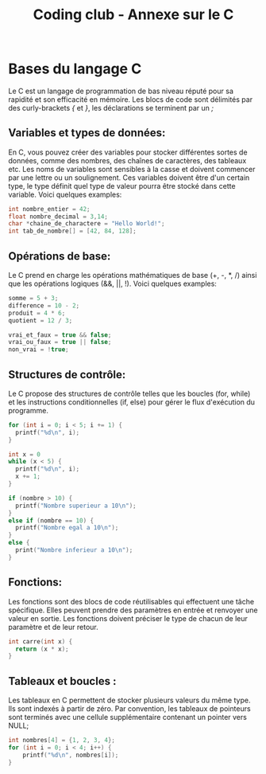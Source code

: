 <h1 align="center">
Coding club - Annexe sur le C
</h1>

</br>

# Bases du langage C

Le C est un langage de programmation de bas niveau réputé pour sa rapidité et son efficacité en mémoire. Les blocs de code sont délimités par des curly-brackets *{* et *}*, les déclarations se terminent par un *;*

## Variables et types de données:

En C, vous pouvez créer des variables pour stocker différentes sortes de données, comme des nombres, des chaînes de caractères, des tableaux etc. Les noms de variables sont sensibles à la casse et doivent commencer par une lettre ou un soulignement. Ces variables doivent être d'un certain type, le type définit quel type de valeur pourra être stocké dans cette variable. Voici quelques examples:

```c
int nombre_entier = 42;
float nombre_decimal = 3,14;
char *chaine_de_charactere = "Hello World!";
int tab_de_nombre[] = [42, 84, 128];
```

## Opérations de base:

Le C prend en charge les opérations mathématiques de base (+, -, \*, /) ainsi que les opérations logiques (&&, ||, !). Voici quelques examples:

```c
somme = 5 + 3;
difference = 10 - 2;
produit = 4 * 6;
quotient = 12 / 3;

vrai_et_faux = true && false;
vrai_ou_faux = true || false;
non_vrai = !true;
```

## Structures de contrôle:

Le C propose des structures de contrôle telles que les boucles (for, while) et les instructions conditionnelles (if, else) pour gérer le flux d'exécution du programme.

```c
for (int i = 0; i < 5; i += 1) {
  printf("%d\n", i);
}

int x = 0
while (x < 5) {
  printf("%d\n", i);
  x += 1;
}

if (nombre > 10) {
  printf("Nombre superieur a 10\n");
}
else if (nombre == 10) {
  printf("Nombre egal a 10\n");
}
else {
  print("Nombre inferieur a 10\n");
}
```

## Fonctions:

Les fonctions sont des blocs de code réutilisables qui effectuent une tâche spécifique. Elles peuvent prendre des paramètres en entrée et renvoyer une valeur en sortie. Les fonctions doivent préciser le type de chacun de leur paramètre et de leur retour.

```c
int carre(int x) {
  return (x * x);
}
```

## Tableaux et boucles :

Les tableaux en C permettent de stocker plusieurs valeurs du même type. Ils sont indexés à partir de zéro. Par convention, les tableaux de pointeurs sont terminés avec une cellule supplémentaire contenant un pointer vers NULL; 

```c
int nombres[4] = {1, 2, 3, 4};
for (int i = 0; i < 4; i++) {
    printf("%d\n", nombres[i]);
}
```